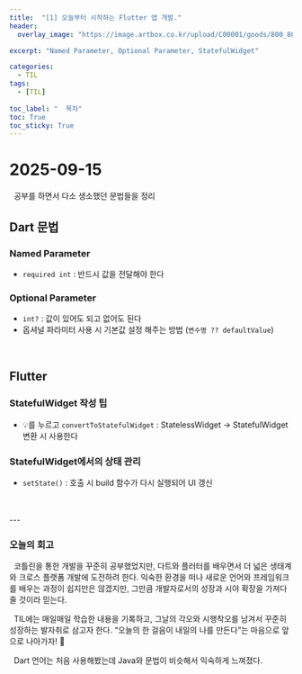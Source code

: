 ```yaml
---
title:  "[1] 오늘부터 시작하는 Flutter 앱 개발."
header:
  overlay_image: "https://image.artbox.co.kr/upload/C00001/goods/800_800/818/230525003912818.jpg?s=/goods/org/818/230525003912818.jpg"

excerpt: "Named Parameter, Optional Parameter, StatefulWidget"

categories:
  - TIL
tags:
  - [TIL]
    
toc_label: "  목차"
toc: True
toc_sticky: True
---
```


# 2025-09-15
&nbsp; 공부를 하면서 다소 생소했던 문법들을 정리

## Dart 문법

### Named Parameter
- `required int` : 반드시 값을 전달해야 한다

### Optional Parameter
- `int?` : 값이 있어도 되고 없어도 된다
- 옵셔널 파라미터 사용 시 기본값 설정 해주는 방법 (`변수명 ?? defaultValue`)

<br>

## Flutter

### StatefulWidget 작성 팁
- 💡를 누르고 `convertToStatefulWidget` : StatelessWidget → StatefulWidget 변환 시 사용한다

### StatefulWidget에서의 상태 관리
- `setState()` : 호출 시 build 함수가 다시 실행되어 UI 갱신

<br>
<br>
---

### 오늘의 회고

&nbsp; 코틀린을 통한 개발을 꾸준히 공부했었지만, 다트와 플러터를 배우면서 더 넓은 생태계와 크로스 플랫폼 개발에 도전하려 한다. 익숙한 환경을 떠나 새로운 언어와 프레임워크를 배우는 과정이 쉽지만은 않겠지만, 그만큼 개발자로서의 성장과 시야 확장을 가져다줄 것이라 믿는다.

&nbsp; TIL에는 매일매일 학습한 내용을 기록하고, 그날의 각오와 시행착오를 남겨서 꾸준히 성장하는 발자취로 삼고자 한다. “오늘의 한 걸음이 내일의 나를 만든다”는 마음으로 앞으로 나아가자! 🚀

&nbsp; Dart 언어는 처음 사용해봤는데 Java와 문법이 비슷해서 익숙하게 느껴졌다.
